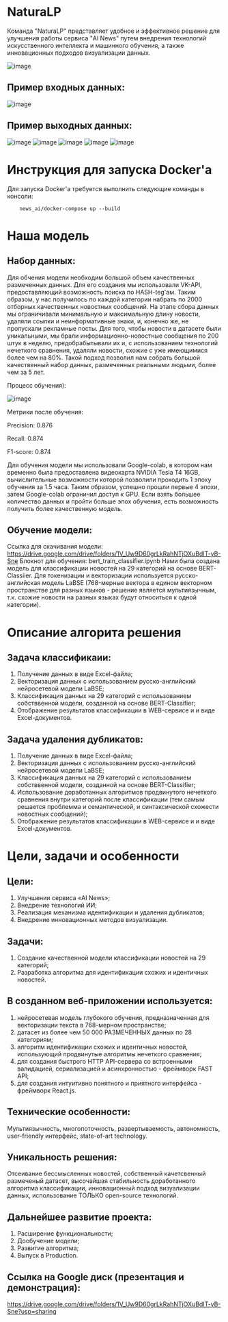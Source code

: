 # NaturaLP

Команда "NaturaLP" представляет удобное и эффективное решение для улучшения работы сервиса "AI News" путем внедрения технологий искусственного интеллекта и машинного обучения, а также инновационных подходов визуализации данных.

![image](https://github.com/vvlrff/news_ai/assets/125179070/9df08848-05e3-4b0f-a4dd-6ae380d62960)

## Пример входных данных:
![image](https://github.com/vvlrff/news_ai/assets/125179070/ba5a87c5-188f-4bd5-9aa5-2b632fe6ff32)

## Пример выходных данных:
![image](https://github.com/vvlrff/news_ai/assets/125179070/cd1f1d6d-7b08-4a91-a635-b899d22060eb)
![image](https://github.com/vvlrff/news_ai/assets/125179070/9bf67de8-7c97-4f57-93bf-e15aec10df6d)
![image](https://github.com/vvlrff/news_ai/assets/125179070/406c8929-6ae0-4fb8-aab2-3a4844cc8a1e)
![image](https://github.com/vvlrff/news_ai/assets/125179070/3d0d70c3-80de-4819-8257-555efca3e603)
![image](https://github.com/vvlrff/news_ai/assets/125179070/c1b2cb16-d263-4edd-baa2-01fe87c85e08)

# Инструкция для запуска Docker'a
Для запуска Docker'a требуется выполнить следующие команды в консоли:
```
    news_ai/docker-compose up --build
```

# Наша модель
## Набор данных:
Для обчения модели необходим большой объем качественных размеченных данных. Для его создания мы использовали VK-API, предоставляющий возможность поиска по HASH-teg'ам. Таким образом, у нас получилось по каждой категории набрать по 2000 отборных качественных новостных сообщений. На этапе сбора данных мы ограничивали минимальную и максимальную длину новости, удаляли ссылки и неинформативные знаки, и, конечно же, не пропускали рекламные посты. Для того, чтобы новости в датасете были уникальными, мы брали информационно-новостные сообщения по 200 штук в неделю, предобрабытывали их и, с использованием технологий нечеткого сравнения, удаляли новости, схожие с уже имеющимися более чем на 80%. Такой подход позволил нам собрать большой качественный набор данных, размеченных реальными людьми, более чем за 5 лет.

Процесс обучения):

![image](https://github.com/vvlrff/news_ai/assets/125179070/a9dc1c1a-6df9-49a0-9fb4-55418bf4caaf)

Метрики после обучения:

Precision: 0.876

Recall: 0.874

F1-score: 0.874


Для обучения модели мы использовали Google-colab, в котором нам временно была предоставлена видеокарта NVIDIA Tesla T4 16GB, вычислительные возможности которой позволили проходить 1 эпоху обучения за 1.5 часа. Таким образом, успешно прошли первые 4 эпохи, затем Google-colab ограничил доступ к GPU. Если взять большее количество данных и пройти больше эпох обучения, есть возможность получить более качественную модель.

## Обучение модели:
Ссылка для скачивания модели: https://drive.google.com/drive/folders/1V_Uw9D60grLkRahNTjOXuBdIT-yB-Sne
Блокнот для обучения: bert_train_classifier.ipynb
Нами была создана модель для классификации новостей на 29 категорий на основе BERT-Classiier. Для токенизации и векторизации используется русско-английская модель LaBSE (768-мерные вектора в едином векторном пространстве для разных языков - решение является мультиязычным, т.к. схожие новости на разных языках будут относиться к одной категории).

# Описание алгорита решения
## Задача классификаии:
1) Получение данных в виде Excel-файла;
2) Векторизация данных с использованием русско-английский нейросетевой модели LaBSE;
3) Классификация данных на 29 категорий с использованием собстввенной модели, созданной на основе BERT-Classifier;
4) Отображение результатов классификации в WEB-сервисе и и виде Excel-документов.

## Задача удаления дубликатов:
1) Получение данных в виде Excel-файла;
2) Векторизация данных с использованием русско-английский нейросетевой модели LaBSE;
3) Классификация данных на 29 категорий с использованием собстввенной модели, созданной на основе BERT-Classifier;
4) Использование доработанных алгоритмов продвинутого нечеткого сравнения внутри категорий после классификации (тем самым решается проблемма и семантической, и синтаксической схожести новостных сообщений);
5) Отображение результатов классификации в WEB-сервисе и и виде Excel-документов.

# Цели, задачи и особенности
## Цели:
1) Улучшении сервиса «AI News»;
2) Внедрение технологий ИИ;
3) Реализация механизма идентификации и удаления дубликатов;
4) Внедрение инновационных методов визуализации.

## Задачи:
1) Создание качественной модели классификации новостей на 29 категорий;
2) Разработка алгоритма для идентификации схожих и идентичных новостей.

## В созданном веб-приложении используется:
1) нейросетевая модель глубокого обучения, предназначенная для векторизации текста в 768-мерном пространстве;
2) датасет из более чем 50 000 РАЗМЕЧЕННЫХ данных по 28 категориям;
3) алгоритм идентификации схожих и идентичных новостей, использующий продвинутые алгоритмы нечеткого сравнения;
4) для создания быстрого HTTP API-сервера со встроенными валидацией, сериализацией и асинхронностью - фреймворк FAST API;
5) для создания интуитивно понятного и приятного интерфейса - фреймворк React.js.

## Технические особенности:
Мультиязычность, многопоточность, развертываемость, автономность, user-friendly интерфейс, state-of-art technology.

## Уникальность решения:
Отсеивание бессмысленных новостей, собственный качетсвенный размеченый датасет, высочайшая стабильность доработанного алгоритма классификации, инновационный подход визуализации данных, использование ТОЛЬКО open-source технологий.

## Дальнейшее развитие проекта:
1) Расширение функциональности;
2) Дообучение модели;
3) Развитие алгоритма;
4) Выпуск в Production.

## Ссылка на Google диск (презентация и демонстрация):
https://drive.google.com/drive/folders/1V_Uw9D60grLkRahNTjOXuBdIT-yB-Sne?usp=sharing


<!-- MARKDOWN LINKS & IMAGES -->
<!-- https://www.markdownguide.org/basic-syntax/#reference-style-links -->
[React.js]: https://img.shields.io/badge/React-20232A?style=for-the-badge&logo=react&logoColor=61DAFB
[React-url]: https://reactjs.org/

[FastApi.py]: https://fastapi.tiangolo.com/img/logo-margin/logo-teal.png
[FastApi-url]: https://fastapi.tiangolo.com/
